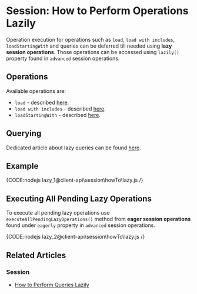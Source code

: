 # Session: How to Perform Operations Lazily

Operation execution for operations such as `load`, `load with includes`, `loadStartingWith` and queries can be deferred till needed using **lazy session operations**. Those operations can be accessed using `lazily()` property found in `advanced` session operations.

## Operations

Available operations are:

- `load` - described [here](../../../client-api/session/loading-entities#load).
- `load with includes` - described [here](../../../client-api/session/loading-entities#load-with-includes).
- `loadStartingWith` - described [here](../../../client-api/session/loading-entities#loadstartingwith).

## Querying

Dedicated article about lazy queries can be found [here](../../../client-api/session/querying/how-to-perform-queries-lazily).

## Example

{CODE:nodejs lazy_1@client-api\session\howTo\lazy.js /}

## Executing All Pending Lazy Operations

To execute all pending lazy operations use `executeAllPendingLazyOperations()` method from **eager session operations** found under `eagerly` property in `advanced` session operations.

{CODE:nodejs lazy_2@client-api\session\howTo\lazy.js /}

## Related Articles

### Session

- [How to Perform Queries Lazily](../../../client-api/session/querying/how-to-perform-queries-lazily)

